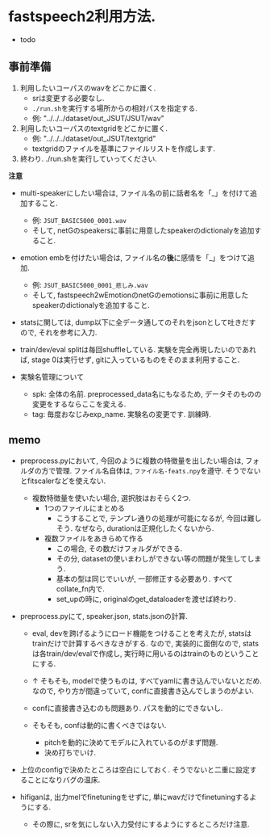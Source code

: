 # fastspeech2利用方法.
- todo
## 事前準備
1. 利用したいコーパスのwavをどこかに置く.
    - srは変更する必要なし.
    - `./run.sh`を実行する場所からの相対パスを指定する.
    - 例: "../../../dataset/out_JSUT/JSUT/wav"
2. 利用したいコーパスのtextgridをどこかに置く.
    - 例: "../../../dataset/out_JSUT/textgrid"
    - textgridのファイルを基準にファイルリストを作成します.
3. 終わり. ./run.shを実行していってください.

**注意**
- multi-speakerにしたい場合は, ファイル名の前に話者名を「_」を付けて追加すること.
    - 例: `JSUT_BASIC5000_0001.wav`
    - そして, netGのspeakersに事前に用意したspeakerのdictionalyを追加すること.
- emotion embを付けたい場合は, ファイル名の**後**に感情を「_」をつけて追加.
    - 例: `JSUT_BASIC5000_0001_悲しみ.wav`
    - そして, fastspeech2wEmotionのnetGのemotionsに事前に用意したspeakerのdictionalyを追加すること.

- statsに関しては, dump以下に全データ通してのそれをjsonとして吐きだすので, それを参考に入力. 

- train/dev/eval splitは毎回shuffleしている. 実験を完全再現したいのであれば, stage 0は実行せず, gitに入っているものをそのまま利用すること.

- 実験名管理について
    - spk: 全体の名前. preprocessed_data名にもなるため, データそのものの変更をするならここを変える.
    - tag: 毎度おなじみexp_name. 実験名の変更です. 訓練時.


## memo
- preprocess.pyにおいて, 今回のように複数の特徴量を出したい場合は, フォルダの方で管理. ファイル名自体は, `ファイル名-feats.npy`を遵守. そうでないとfitscalerなどを使えない.
    - 複数特徴量を使いたい場合, 選択肢はおそらく2つ.
        - 1つのファイルにまとめる
            - こうすることで, テンプレ通りの処理が可能になるが, 今回は難しそう.
            なぜなら, durationは正規化したくないから.
        - 複数ファイルをあきらめて作る
            - この場合, その数だけフォルダができる.
            - その分, datasetの使いまわしができない等の問題が発生してしまう.
            - 基本の型は同じでいいが, 一部修正する必要あり. すべてcollate_fn内で.
            - set_upの時に, originalのget_dataloaderを渡せば終わり.

- preprocess.pyにて, speaker.json, stats.jsonの計算.
    - eval, devを跨げるようにロード機能をつけることを考えたが, 
    statsはtrainだけで計算するべきなきがする.
    なので, 実装的に面倒なので, statsは各train/dev/evalで作成し, 実行時に用いるのはtrainのものということにする.
    - ↑ そもそも, modelで使うものは, すべてyamlに書き込んでいないとだめ.
    なので, やり方が間違っていて, confに直接書き込んでしまうのがよい.

    - confに直接書き込むのも問題あり. パスを動的にできないし.
    - そもそも, confは動的に書くべきではない.
        - pitchを動的に決めてモデルに入れているのがまず問題.
        - 決め打ちでいけ.

- 上位のconfigで決めたところは空白にしておく. そうでないと二重に設定することになりバグの温床.


- hifiganは, 出力melでfinetuningをせずに, 単にwavだけでfinetuningするようにする.
    - その際に, srを気にしない入力受付にするようにするところだけ注意.